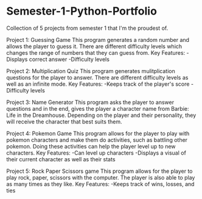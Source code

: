 # Semester-1-Python-Portfolio
Collection of 5 projects from semester 1 that I'm the proudest of. 

Project 1: Guessing Game
This program generates a random number and allows the player to guess it. There are different difficulty levels which changes the range of numbers that they can guess from. 
Key Features:
-Displays correct answer
-Difficulty levels

Project 2: Multiplication Quiz
This program generates mulitplication questions for the player to answer. There are different difficulty levels as well as an infinite mode. 
Key Features:
-Keeps track of the player's score
-Difficulty levels

Project 3: Name Generator
This program asks the player to answer questions and in the end, gives the player a character name from Barbie: Life in the Dreamhouse. Depending on the player and their personality, they will receive the character that best suits them. 

Project 4: Pokemon Game
This program allows for the player to play with pokemon characters and make them do activities, such as battling other pokemon. Doing these activities can help the player level up to new characters. 
Key Features:
-Can level up characters
-Displays a visual of their current character as well as their stats

Project 5: Rock Paper Scissors game
This program allows for the player to play rock, paper, scissors with the computer. The player is also able to play as many times as they like. 
Key Features:
-Keeps track of wins, losses, and ties
